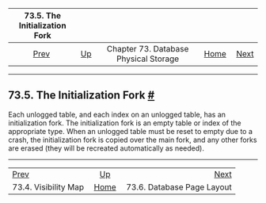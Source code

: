 <!--?xml version="1.0" encoding="UTF-8" standalone="no"?-->

|          73.5. The Initialization Fork          |                                                            |                                       |                                                       |                                                                |
| :---------------------------------------------: | :--------------------------------------------------------- | :-----------------------------------: | ----------------------------------------------------: | -------------------------------------------------------------: |
| [Prev](storage-vm.html "73.4. Visibility Map")  | [Up](storage.html "Chapter 73. Database Physical Storage") | Chapter 73. Database Physical Storage | [Home](index.html "PostgreSQL 17devel Documentation") |  [Next](storage-page-layout.html "73.6. Database Page Layout") |

***

## 73.5. The Initialization Fork [#](#STORAGE-INIT)



Each unlogged table, and each index on an unlogged table, has an initialization fork. The initialization fork is an empty table or index of the appropriate type. When an unlogged table must be reset to empty due to a crash, the initialization fork is copied over the main fork, and any other forks are erased (they will be recreated automatically as needed).

***

|                                                 |                                                            |                                                                |
| :---------------------------------------------- | :--------------------------------------------------------: | -------------------------------------------------------------: |
| [Prev](storage-vm.html "73.4. Visibility Map")  | [Up](storage.html "Chapter 73. Database Physical Storage") |  [Next](storage-page-layout.html "73.6. Database Page Layout") |
| 73.4. Visibility Map                            |    [Home](index.html "PostgreSQL 17devel Documentation")   |                                     73.6. Database Page Layout |
